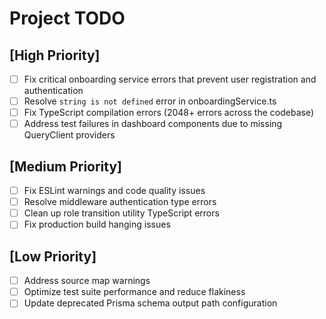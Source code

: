 # Project TODO

## [High Priority]
- [ ] Fix critical onboarding service errors that prevent user registration and authentication
- [ ] Resolve `string is not defined` error in onboardingService.ts
- [ ] Fix TypeScript compilation errors (2048+ errors across the codebase)
- [ ] Address test failures in dashboard components due to missing QueryClient providers

## [Medium Priority]  
- [ ] Fix ESLint warnings and code quality issues
- [ ] Resolve middleware authentication type errors
- [ ] Clean up role transition utility TypeScript errors
- [ ] Fix production build hanging issues

## [Low Priority]
- [ ] Address source map warnings
- [ ] Optimize test suite performance and reduce flakiness
- [ ] Update deprecated Prisma schema output path configuration